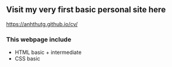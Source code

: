 ## Visit my very first basic personal site here
https://anhthutg.github.io/cv/

### This webpage include
- HTML basic + intermediate
- CSS basic
